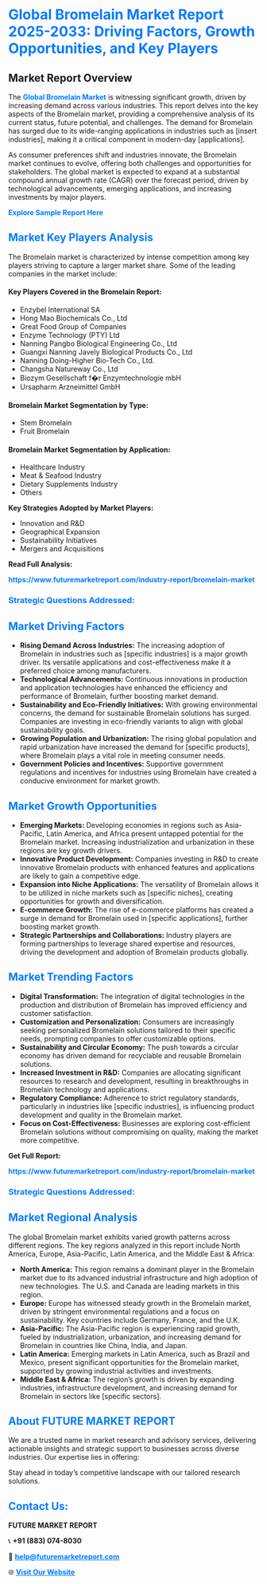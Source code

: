 <h1 style="color: #007BFF;">Global Bromelain Market Report 2025-2033: Driving Factors, Growth Opportunities, and Key Players</h1>

<section id="overview">
<h2>Market Report Overview</h2>
<p>The <a href="https://www.futuremarketreport.com/industry-report/bromelain-market" style="color: #007BFF; text-decoration: none;"><strong>Global Bromelain Market</strong></a> is witnessing significant growth, driven by increasing demand across various industries. This report delves into the key aspects of the Bromelain market, providing a comprehensive analysis of its current status, future potential, and challenges. The demand for Bromelain has surged due to its wide-ranging applications in industries such as [insert industries], making it a critical component in modern-day [applications].</p>
<p>As consumer preferences shift and industries innovate, the Bromelain market continues to evolve, offering both challenges and opportunities for stakeholders. The global market is expected to expand at a substantial compound annual growth rate (CAGR) over the forecast period, driven by technological advancements, emerging applications, and increasing investments by major players.</p>
</section>

<section id="overview">
<p><a href="https://www.futuremarketreport.com/request-sample/reportId=44252" style="color: #007BFF; text-decoration: none;"><strong>Explore Sample Report Here</strong></a></p>
</section>

<section id="key-players">
<h2 style="color: #007BFF;">Market Key Players Analysis</h2>
<p>The Bromelain market is characterized by intense competition among key players striving to capture a larger market share. Some of the leading companies in the market include:</p>
<h4>Key Players Covered in the Bromelain Report:</h4>
<ul><li>Enzybel International SA</li><li>Hong Mao Biochemicals Co., Ltd</li><li>Great Food Group of Companies</li><li>Enzyme Technology (PTY) Ltd</li><li>Nanning Pangbo Biological Engineering Co., Ltd</li><li>Guangxi Nanning Javely Biological Products Co., Ltd</li><li>Nanning Doing-Higher Bio-Tech Co., Ltd.</li><li>Changsha Natureway Co., Ltd</li><li>Biozym Gesellschaft f�r Enzymtechnologie mbH</li><li>Ursapharm Arzneimittel GmbH</li></ul>
<h4>Bromelain Market Segmentation by Type:</h4>
<ul><li>Stem Bromelain</li><li>Fruit Bromelain</li></ul>

<h4>Bromelain Market Segmentation by Application:</h4>
<ul><li>Healthcare Industry</li><li>Meat &amp; Seafood Industry</li><li>Dietary Supplements Industry</li><li>Others</li></ul>
<p><strong>Key Strategies Adopted by Market Players:</strong></p>
<ul>
<li>Innovation and R&D</li>
<li>Geographical Expansion</li>
<li>Sustainability Initiatives</li>
<li>Mergers and Acquisitions</li>
</ul>
</section>

<section>
<p><strong>Read Full Analysis: </strong></p><a href="https://www.futuremarketreport.com/industry-report/bromelain-market" style="color: #007BFF; text-decoration: none;"><strong>https://www.futuremarketreport.com/industry-report/bromelain-market</strong></a>
<h3 style="color: #007BFF;">Strategic Questions Addressed:</h3>
</section>

<section id="driving-factors">
<h2 style="color: #007BFF;">Market Driving Factors</h2>
<ul>
<li><strong>Rising Demand Across Industries:</strong> The increasing adoption of Bromelain in industries such as [specific industries] is a major growth driver. Its versatile applications and cost-effectiveness make it a preferred choice among manufacturers.</li>
<li><strong>Technological Advancements:</strong> Continuous innovations in production and application technologies have enhanced the efficiency and performance of Bromelain, further boosting market demand.</li>
<li><strong>Sustainability and Eco-Friendly Initiatives:</strong> With growing environmental concerns, the demand for sustainable Bromelain solutions has surged. Companies are investing in eco-friendly variants to align with global sustainability goals.</li>
<li><strong>Growing Population and Urbanization:</strong> The rising global population and rapid urbanization have increased the demand for [specific products], where Bromelain plays a vital role in meeting consumer needs.</li>
<li><strong>Government Policies and Incentives:</strong> Supportive government regulations and incentives for industries using Bromelain have created a conducive environment for market growth.</li>
</ul>
</section>

<section id="growth-opportunities">
<h2 style="color: #007BFF;">Market Growth Opportunities</h2>
<ul>
<li><strong>Emerging Markets:</strong> Developing economies in regions such as Asia-Pacific, Latin America, and Africa present untapped potential for the Bromelain market. Increasing industrialization and urbanization in these regions are key growth drivers.</li>
<li><strong>Innovative Product Development:</strong> Companies investing in R&D to create innovative Bromelain products with enhanced features and applications are likely to gain a competitive edge.</li>
<li><strong>Expansion into Niche Applications:</strong> The versatility of Bromelain allows it to be utilized in niche markets such as [specific niches], creating opportunities for growth and diversification.</li>
<li><strong>E-commerce Growth:</strong> The rise of e-commerce platforms has created a surge in demand for Bromelain used in [specific applications], further boosting market growth.</li>
<li><strong>Strategic Partnerships and Collaborations:</strong> Industry players are forming partnerships to leverage shared expertise and resources, driving the development and adoption of Bromelain products globally.</li>
</ul>
</section>

<section id="trending-factors">
<h2 style="color: #007BFF;">Market Trending Factors</h2>
<ul>
<li><strong>Digital Transformation:</strong> The integration of digital technologies in the production and distribution of Bromelain has improved efficiency and customer satisfaction.</li>
<li><strong>Customization and Personalization:</strong> Consumers are increasingly seeking personalized Bromelain solutions tailored to their specific needs, prompting companies to offer customizable options.</li>
<li><strong>Sustainability and Circular Economy:</strong> The push towards a circular economy has driven demand for recyclable and reusable Bromelain solutions.</li>
<li><strong>Increased Investment in R&D:</strong> Companies are allocating significant resources to research and development, resulting in breakthroughs in Bromelain technology and applications.</li>
<li><strong>Regulatory Compliance:</strong> Adherence to strict regulatory standards, particularly in industries like [specific industries], is influencing product development and quality in the Bromelain market.</li>
<li><strong>Focus on Cost-Effectiveness:</strong> Businesses are exploring cost-efficient Bromelain solutions without compromising on quality, making the market more competitive.</li>
</ul>
</section>

<section>
<p><strong>Get Full Report: </strong></p><a href="https://www.futuremarketreport.com/industry-report/bromelain-market" style="color: #007BFF; text-decoration: none;"><strong>https://www.futuremarketreport.com/industry-report/bromelain-market</strong></a>
<h3 style="color: #007BFF;">Strategic Questions Addressed:</h3>
</section>


<section id="regional-analysis">
<h2 style="color: #007BFF;">Market Regional Analysis</h2>
<p>The global Bromelain market exhibits varied growth patterns across different regions. The key regions analyzed in this report include North America, Europe, Asia-Pacific, Latin America, and the Middle East & Africa:</p>
<ul>
<li><strong>North America:</strong> This region remains a dominant player in the Bromelain market due to its advanced industrial infrastructure and high adoption of new technologies. The U.S. and Canada are leading markets in this region.</li>
<li><strong>Europe:</strong> Europe has witnessed steady growth in the Bromelain market, driven by stringent environmental regulations and a focus on sustainability. Key countries include Germany, France, and the U.K.</li>
<li><strong>Asia-Pacific:</strong> The Asia-Pacific region is experiencing rapid growth, fueled by industrialization, urbanization, and increasing demand for Bromelain in countries like China, India, and Japan.</li>
<li><strong>Latin America:</strong> Emerging markets in Latin America, such as Brazil and Mexico, present significant opportunities for the Bromelain market, supported by growing industrial activities and investments.</li>
<li><strong>Middle East & Africa:</strong> The region’s growth is driven by expanding industries, infrastructure development, and increasing demand for Bromelain in sectors like [specific sectors].</li>
</ul>
</section>

<footer>
<h2 style="color: #007BFF;">About FUTURE MARKET REPORT</h2>
<p>We are a trusted name in market research and advisory services, delivering actionable insights and strategic support to businesses across diverse industries. Our expertise lies in offering:</p>

<p>Stay ahead in today’s competitive landscape with our tailored research solutions.</p>

<h2 style="color: #007BFF;">Contact Us:</h2>
<p><strong>FUTURE MARKET REPORT</strong></p>
<p>📞 <strong>+91 (883) 074-8030</strong></p>
<p>📧 <strong><a href="mailto:help@futuremarketreport.com" style="color: #007BFF;">help@futuremarketreport.com</a></strong></p>
<p>🌐 <strong><a href="https://www.futuremarketreport.com/" style="color: #007BFF;">Visit Our Website</a></strong></p>
</footer>